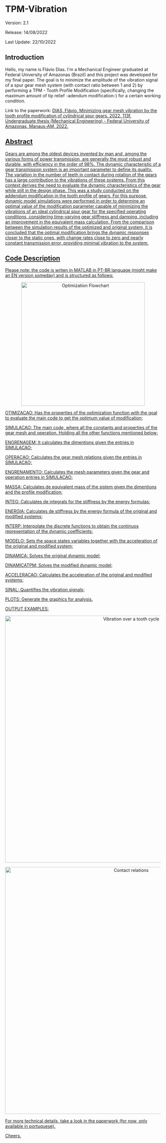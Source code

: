 # TPM-Vibration 
  Version: 2.1
  
  Release: 14/08/2022
  
  Last Update: 22/10/2022
   

## Introduction
  Hello, my name is Flávio Dias. I'm a Mechanical Engineer graduated at Federal University of Amazonas (Brazil) and this project was developed for my final paper. The goal is to minimize the amplitude of the vibration signal of a spur gear mesh system (with contact ratio between 1 and 2) by performing a TPM - Tooth Profile Modification (specifically, changing the maximum amount of tip relief -adendum modification-) for a certain working condition.
  
  Link to the paperwork: <a href= http://riu.ufam.edu.br/handle/prefix/6549 > DIAS, Flávio. Minimizing gear mesh vibration by the tooth profile modification of
cylindrical spur gears. 2022. 113f. Undergraduate thesis (Mechanical Engineering) - Federal University of Amazonas, Manaus-AM, 2022.

## Abstract
  Gears are among the oldest devices invented by man and, among the various forms of power transmission, are generally the most robust and durable, with efficiency in the order of 98%. The dynamic characteristic of a gear transmission system is an important parameter to define its quality. The variation in the number of teeth in contact during rotation of the gears has a large contribution to the vibrations of these systems. From this context derives the need to evaluate the dynamic characteristics of the gear while still in the design phase. This was a study conducted on the addendum modification in the tooth profile of gears. For this purpose, dynamic model simulations were performed in order to determine an optimal value of the modification parameter capable of minimizing the vibrations of an ideal cylindrical spur gear for the specified operating conditions, considering time-varying gear stiffness and damping, including an improvement in the equivalent mass calculation. From the comparison between the simulation results of the optimized and original system, it is concluded that the optimal modification brings the dynamic responses closer to the static ones, with change rates close to zero and nearly constant transmission error, providing minimal vibration to the system.
  
## Code Description  
  
  Please note: the code is writen in MATLAB in PT-BR language (might make an EN version someday) and is structured as follows:
  
  <p align="center">
  <img src="https://i.imgur.com/x1Hqzyq.jpg" alt="Optimization Flowchart" width="400" />
  </p>
  
  OTIMIZACAO: Has the properties of the optimization function with the goal to evaluate the main code to get the optimum value of modification;
  
  SIMULACAO: The main code, where all the constants and properties of the gear mesh and operation. Holding all the other functions mentioned below;
  
  ENGRENAGEM: It calculates the dimentions given the entries in SIMULACAO;
  
  OPERACAO: Calculates the gear mesh relations given the entries in SIMULACAO;
  
  ENGRENAMENTO: Calculates the mesh parameters given the gear and operation entries in SIMULACAO;
  
  MASSA: Calculates de equivalent mass of the sistem given the dimentions and the profile modification;
  
  INTEG: Calculates de integrals for the stiffness by the energy formulas;
  
  ENERGIA: Calculates de stiffness by the energy formula of the original and modified systems;
  
  INTERP: Interpolate the discrete functions to obtain the continuos representation of the dynamic coefficients;
  
  MODELO: Sets the space states variables together with the acceleration of the original and modified system;
  
  DINAMICA: Solves the original dynamic model;
  
  DINAMICATPM: Solves the modified dynamic model;
  
  ACCELERACAO: Calculates the acceleration of the original and modified systems;
  
  SINAL: Quantifies the vibration signals;
  
  PLOTS: Generate the graphics for analysis.
  
  
  OUTPUT EXAMPLES:
  
  <p align="center">
  <img src="https://i.imgur.com/24b0nM1.jpg" alt="Vibration over a tooth cycle" width="800" />
  </p>

  <p align="center">
  <img src="https://i.imgur.com/Qlf5hNn.jpg" alt="Contact relations" width="800" />
  </p>
  
  
  For more technical details, take a look in the paperwork (for now, only available in portuguese).
  
  Cheers.
